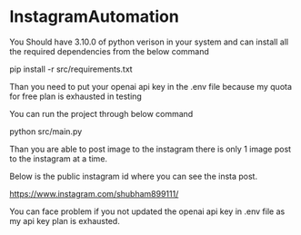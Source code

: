 # InstagramAutomation

You Should have 3.10.0 of python verison in your system and can install all the required dependencies from the below command

pip install -r src/requirements.txt


Than you need to put your openai api key in the .env file because my quota for free plan is exhausted in testing 

You can run the project through below command 

python src/main.py


Than you are able to post image to the instagram there is only 1 image post to the instagram at a time.

Below is the public instagram id where you can see the insta post.

https://www.instagram.com/shubham899111/


You can face problem if you not updated the openai api key in .env file as my api key plan is exhausted.

